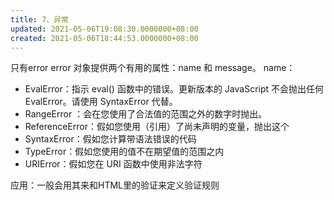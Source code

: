 ```yaml
---
title: 7、异常
updated: 2021-05-06T19:08:30.0000000+08:00
created: 2021-05-06T18:44:53.0000000+08:00
---
```


只有error
error 对象提供两个有用的属性：name 和 message。
name：
- EvalError：指示 eval() 函数中的错误。更新版本的 JavaScript 不会抛出任何 EvalError。请使用 SyntaxError 代替。
- RangeError ：会在您使用了合法值的范围之外的数字时抛出。
- ReferenceError：假如您使用（引用）了尚未声明的变量，抛出这个
- SyntaxError：假如您计算带语法错误的代码
- TypeError：假如您使用的值不在期望值的范围之内
- URIError：假如您在 URI 函数中使用非法字符

应用：一般会用其来和HTML里的验证来定义验证规则
